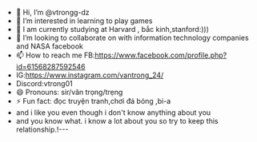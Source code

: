 - 👋 Hi, I’m @vtrongg-dz
- 👀 I’m interested in learning to play games
- 🌱 I am currently studying at Harvard , bắc kinh,stanford:)))
- 💞️ I’m looking to collaborate on with information technology companies and NASA facebook 
- 📫 How to reach me FB:https://www.facebook.com/profile.php?id=61568287592546
- IG:https://www.instagram.com/vantrong_24/
- Discord:vtrong01
- 😄 Pronouns: sir/văn trọng/trẹng
- ⚡ Fun fact: đọc truyện tranh,chơi đá bóng ,bi-a
- and i like you even though i don't know anything about you
- and you know what. i know a lot about you so try to keep this relationship.!---
